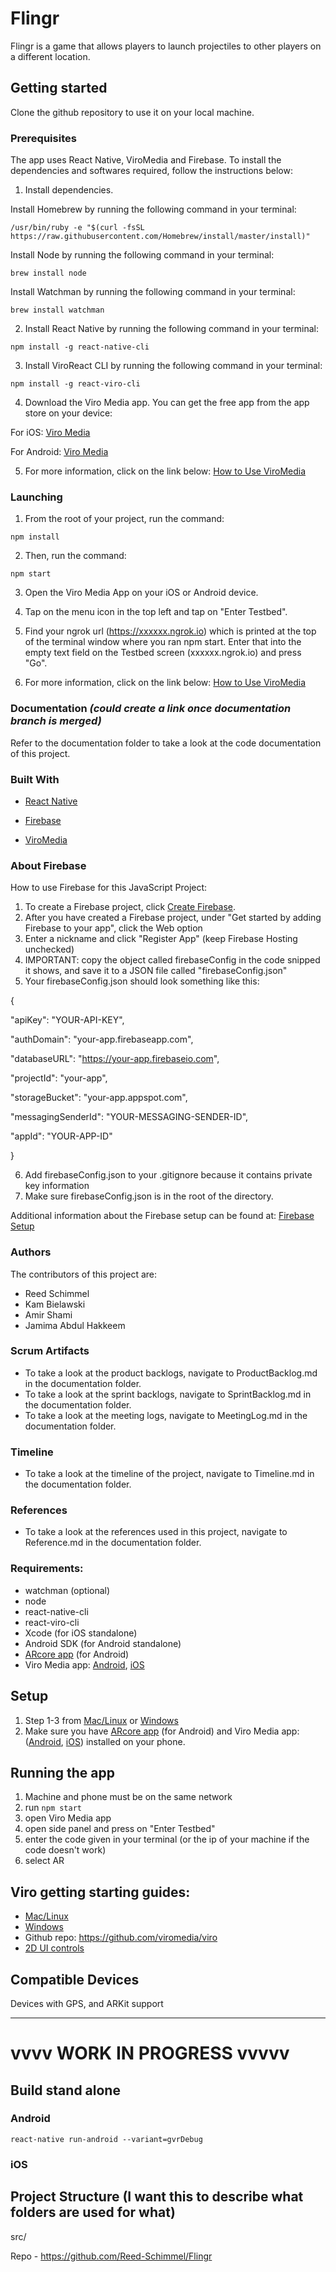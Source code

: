 # Flingr

Flingr is a game that allows players to launch projectiles to other players on a different location.

## Getting started

Clone the github repository to use it on your local machine.

### Prerequisites 

The app uses React Native, ViroMedia and Firebase. To install the dependencies and softwares required, follow the instructions below:

1. Install dependencies.
  
  Install Homebrew by running the following command in your terminal:
```
/usr/bin/ruby -e "$(curl -fsSL https://raw.githubusercontent.com/Homebrew/install/master/install)"
```
   Install Node by running the following command in your terminal:
```
brew install node
```

   Install Watchman by running the following command in your terminal:
```
brew install watchman
```

2. Install React Native by running the following command in your terminal:
```
npm install -g react-native-cli
```

3. Install ViroReact CLI by running the following command in your terminal:
```
npm install -g react-viro-cli
```

4. Download the Viro Media app. You can get the free app from the app store on your device:

For iOS:
[Viro Media](https://apps.apple.com/us/app/viro-media/id1163100576)

For Android:
[Viro Media](https://play.google.com/store/apps/details?id=com.viromedia.viromedia)

5. For more information, click on the link below:
[How to Use ViroMedia](https://docs.viromedia.com/docs/quick-start)

### Launching

1. From the root of your project, run the command: 
```
npm install 
```
2. Then, run the command:
```
npm start 
```
3. Open the Viro Media App on your iOS or Android device.


4. Tap on the menu icon in the top left and tap on "Enter Testbed".


5. Find your ngrok url (https://xxxxxx.ngrok.io) which is printed at the top of the terminal window where you ran npm start. Enter that into the empty text field on the Testbed screen (xxxxxx.ngrok.io) and press "Go".


6. For more information, click on the link below:
[How to Use ViroMedia](https://docs.viromedia.com/docs/quick-start)


### Documentation *(could create a link once documentation branch is merged)*

Refer to the documentation folder to take a look at the code documentation of this project.

### Built With

* [React Native](http://reactnative.dev)

* [Firebase](https://firebase.google.com/?gclid=CjwKCAiAhc7yBRAdEiwAplGxXw6TOo7dJe7mFlcYa1WkfYSbXVgUXSHxNDO5I0A71d8rHa9ZK5sMdBoCRHMQAvD_BwE)

* [ViroMedia](https://viromedia.com)

### About Firebase

How to use Firebase for this JavaScript Project:
1. To create a Firebase project, click [Create Firebase](https://console.firebase.google.com/?pli=1).
2. After you have created a Firebase project, under "Get started by adding Firebase to your app", click the Web option
3. Enter a nickname and click "Register App" (keep Firebase Hosting unchecked)
4. IMPORTANT: copy the object called firebaseConfig in the code snipped it shows, and save it to a JSON file called "firebaseConfig.json"
5. Your firebaseConfig.json should look something like this:

{

  "apiKey": "YOUR-API-KEY",

  "authDomain": "your-app.firebaseapp.com",

  "databaseURL": "https://your-app.firebaseio.com",

  "projectId": "your-app",

  "storageBucket": "your-app.appspot.com",

  "messagingSenderId": "YOUR-MESSAGING-SENDER-ID",
  
  "appId": "YOUR-APP-ID"

}

6. Add firebaseConfig.json to your .gitignore because it contains private key information
7. Make sure firebaseConfig.json is in the root of the directory. 


Additional information about the Firebase setup can be found at: [Firebase Setup](https://firebase.google.com/docs/web/setup)

### Authors

The contributors of this project are:
* Reed Schimmel
* Kam Bielawski
* Amir Shami
* Jamima Abdul Hakkeem

### Scrum Artifacts

* To take a look at the product backlogs, navigate to ProductBacklog.md in the documentation folder.
* To take a look at the sprint backlogs, navigate to SprintBacklog.md in the documentation folder.
* To take a look at the meeting logs, navigate to MeetingLog.md in the documentation folder.

### Timeline

* To take a look at the timeline of the project, navigate to Timeline.md in the documentation folder.


### References

* To take a look at the references used in this project, navigate to Reference.md in the documentation folder.

### Requirements:
- watchman (optional)
- node
- react-native-cli
- react-viro-cli
- Xcode (for iOS standalone)
- Android SDK (for Android standalone)
- [ARcore app](https://play.google.com/store/apps/details?id=com.google.ar.unity.ddelements&hl=en_US) (for Android)
- Viro Media app: [Android](https://play.google.com/store/apps/details?id=com.viromedia.viromedia), [iOS](https://apps.apple.com/us/app/viro-media/id1163100576)

####
## Setup
1. Step 1-3 from [Mac/Linux](https://docs.viromedia.com/docs/quick-start) or [Windows](https://docs.viromedia.com/docs/quick-start-windows)
2. Make sure you have [ARcore app](https://play.google.com/store/apps/details?id=com.google.ar.unity.ddelements&hl=en_US) (for Android) and Viro Media app: ([Android](https://play.google.com/store/apps/details?id=com.viromedia.viromedia), [iOS](https://apps.apple.com/us/app/viro-media/id1163100576)) installed on your phone.

## Running the app
1. Machine and phone must be on the same network
2. run `npm start`
3. open Viro Media app
4. open side panel and press on "Enter Testbed"
4. enter the code given in your terminal (or the ip of your machine if the code doesn't work)
5. select AR

## Viro getting starting guides:
- [Mac/Linux](https://docs.viromedia.com/docs/quick-start)
- [Windows](https://docs.viromedia.com/docs/quick-start-windows)
- Github repo: https://github.com/viromedia/viro
- [2D UI controls](https://docs.viromedia.com/docs/flexbox-ui-layouts)


## Compatible Devices
Devices with GPS, and ARKit support

---
# vvvv WORK IN PROGRESS vvvvv
## Build stand alone
### Android
`react-native run-android --variant=gvrDebug`
### iOS

## Project Structure (I want this to describe what folders are used for what)
src/

Repo - https://github.com/Reed-Schimmel/Flingr

